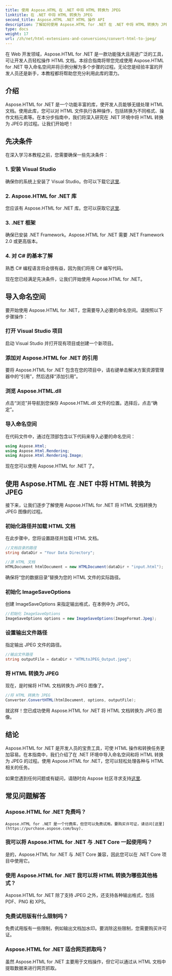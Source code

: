 ```yaml
---
title: 使用 Aspose.HTML 在 .NET 中将 HTML 转换为 JPEG
linktitle: 在 .NET 中将 HTML 转换为 JPEG
second_title: Aspose.HTML .NET HTML 操作 API
description: 了解如何使用 Aspose.HTML for .NET 在 .NET 中将 HTML 转换为 JPEG。利用 Aspose.HTML for .NET 的强大功能的分步指南。
type: docs
weight: 17
url: /zh/net/html-extensions-and-conversions/convert-html-to-jpeg/
---
```


在 Web 开发领域，Aspose.HTML for .NET 是一款功能强大且用途广泛的工具，可让开发人员轻松操作 HTML 文档。本综合指南将带您完成使用 Aspose.HTML for .NET 导入命名空间并将示例分解为多个步骤的过程。无论您是经验丰富的开发人员还是新手，本教程都将帮助您充分利用此库的潜力。

## 介绍

Aspose.HTML for .NET 是一个功能丰富的库，使开发人员能够无缝处理 HTML 文档。使用此库，您可以对 HTML 文件执行各种操作，包括转换为不同格式、操作文档元素等。在本分步指南中，我们将深入研究在 .NET 环境中将 HTML 转换为 JPEG 的过程。让我们开始吧！

## 先决条件

在深入学习本教程之前，您需要确保一些先决条件：

### 1. 安装 Visual Studio
确保你的系统上安装了 Visual Studio。你可以下载它[这里](https://visualstudio.microsoft.com/downloads/).

### 2. Aspose.HTML for .NET 库
您应该有 Aspose.HTML for .NET 库。您可以获取它[这里](https://releases.aspose.com/html/net/).

### 3. .NET 框架
确保已安装 .NET Framework。Aspose.HTML for .NET 需要 .NET Framework 2.0 或更高版本。

### 4. 对 C# 的基本了解
熟悉 C# 编程语言将会很有益，因为我们将用 C# 编写代码。

现在您已经满足先决条件，让我们开始使用 Aspose.HTML for .NET。

## 导入命名空间

要开始使用 Aspose.HTML for .NET，您需要导入必要的命名空间。请按照以下步骤操作：

### 打开 Visual Studio 项目

启动 Visual Studio 并打开现有项目或创建一个新项目。

### 添加对 Aspose.HTML for .NET 的引用

要将 Aspose.HTML for .NET 包含在您的项目中，请右键单击解决方案资源管理器中的“引用”，然后选择“添加引用”。

### 浏览 Aspose.HTML.dll

点击“浏览”并导航到您保存 Aspose.HTML.dll 文件的位置。选择后，点击“确定”。

### 导入命名空间

在代码文件中，通过在顶部包含以下代码来导入必要的命名空间：

```csharp
using Aspose.Html;
using Aspose.Html.Rendering;
using Aspose.Html.Rendering.Image;
```

现在您可以使用 Aspose.HTML for .NET 了。

## 使用 Aspose.HTML 在 .NET 中将 HTML 转换为 JPEG

接下来，让我们逐步了解使用 Aspose.HTML for .NET 将 HTML 文档转换为 JPEG 图像的过程。

### 初始化路径并加载 HTML 文档

在此步骤中，您将设置路径并加载 HTML 文档。

```csharp
//文档目录的路径
string dataDir = "Your Data Directory";

//源 HTML 文档
HTMLDocument htmlDocument = new HTMLDocument(dataDir + "input.html");
```

确保将“您的数据目录”替换为您的 HTML 文件的实际路径。

### 初始化 ImageSaveOptions

创建 ImageSaveOptions 来指定输出格式，在本例中为 JPEG。

```csharp
//初始化 ImageSaveOptions
ImageSaveOptions options = new ImageSaveOptions(ImageFormat.Jpeg);
```

### 设置输出文件路径

指定输出 JPEG 文件的路径。

```csharp
//输出文件路径
string outputFile = dataDir + "HTMLtoJPEG_Output.jpeg";
```

### 将 HTML 转换为 JPEG

现在，是时候将 HTML 文档转换为 JPEG 图像了。

```csharp
//将 HTML 转换为 JPEG
Converter.ConvertHTML(htmlDocument, options, outputFile);
```

就这样！您已成功使用 Aspose.HTML for .NET 将 HTML 文档转换为 JPEG 图像。

## 结论

Aspose.HTML for .NET 是开发人员的宝贵工具，可使 HTML 操作和转换任务更加容易。在本指南中，我们介绍了在 .NET 环境中导入命名空间和将 HTML 转换为 JPEG 的过程。使用 Aspose.HTML for .NET，您可以轻松处理各种与 HTML 相关的任务。

如果您遇到任何问题或有疑问，请随时向 Aspose 社区寻求支持[这里](https://forum.aspose.com/).

## 常见问题解答

### Aspose.HTML for .NET 免费吗？
    Aspose.HTML for .NET 是一个付费库，但您可以免费试用。要购买许可证，请访问[这里](https://purchase.aspose.com/buy).

### 我可以将 Aspose.HTML for .NET 与 .NET Core 一起使用吗？
   是的，Aspose.HTML for .NET 与 .NET Core 兼容，因此您可以在 .NET Core 项目中使用它。

### 使用 Aspose.HTML for .NET 我可以将 HTML 转换为哪些其他格式？
   Aspose.HTML for .NET 除了支持 JPEG 之外，还支持各种输出格式，包括 PDF、PNG 和 XPS。

### 免费试用版有什么限制吗？
   免费试用版有一些限制，例如输出文档加水印。要消除这些限制，您需要购买许可证。

### Aspose.HTML for .NET 适合网页抓取吗？
   虽然 Aspose.HTML for .NET 主要用于文档操作，但它可以通过从 HTML 文档中提取数据来进行网页抓取。